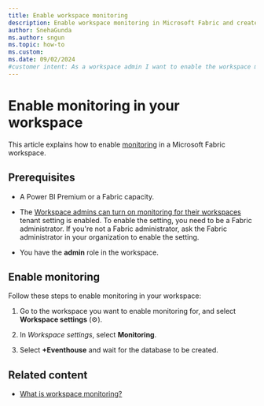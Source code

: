 ```yaml
---
title: Enable workspace monitoring
description: Enable workspace monitoring in Microsoft Fabric and create an Eventhouse database to gain insights into the usage and performance of your workspace.
author: SnehaGunda
ms.author: sngun
ms.topic: how-to
ms.custom:
ms.date: 09/02/2024
#customer intent: As a workspace admin I want to enable the workspace monitoring feature in my workspace
---
```


# Enable monitoring in your workspace

This article explains how to enable [monitoring](../fundamentals/workspace-monitoring-overview.md) in a Microsoft Fabric workspace.

## Prerequisites

* A Power BI Premium or a Fabric capacity.

* The [Workspace admins can turn on monitoring for their workspaces](../admin/service-admin-portal-audit-usage.md#workspace-admins-can-turn-on-monitoring-for-their-workspaces) tenant setting is enabled. To enable the setting, you need to be a Fabric administrator. If you're not a Fabric administrator, ask the Fabric administrator in your organization to enable the setting.

* You have the **admin** role in the workspace.

## Enable monitoring

Follow these steps to enable monitoring in your workspace:

1. Go to the workspace you want to enable monitoring for, and select **Workspace settings** (&#9881;).

2. In *Workspace settings*, select **Monitoring**.

3. Select **+Eventhouse** and wait for the database to be created.

## Related content

* [What is workspace monitoring?](../fundamentals/workspace-monitoring-overview.md)
